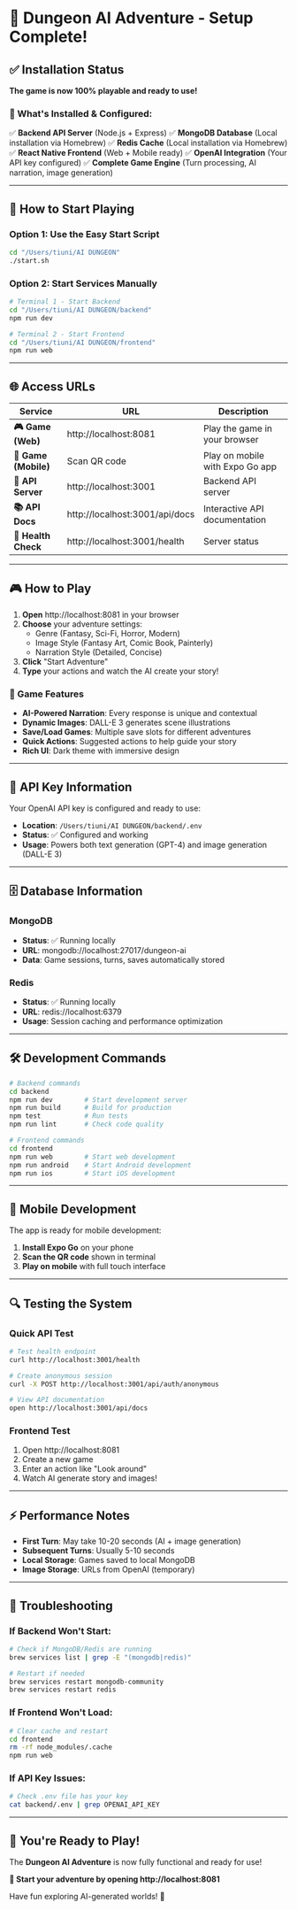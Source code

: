 # 🏰 Dungeon AI Adventure - Setup Complete! 

## ✅ Installation Status

**The game is now 100% playable and ready to use!**

### 🔧 What's Installed & Configured:

✅ **Backend API Server** (Node.js + Express)
✅ **MongoDB Database** (Local installation via Homebrew)
✅ **Redis Cache** (Local installation via Homebrew)
✅ **React Native Frontend** (Web + Mobile ready)
✅ **OpenAI Integration** (Your API key configured)
✅ **Complete Game Engine** (Turn processing, AI narration, image generation)

---

## 🚀 How to Start Playing

### Option 1: Use the Easy Start Script
```bash
cd "/Users/tiuni/AI DUNGEON"
./start.sh
```

### Option 2: Start Services Manually
```bash
# Terminal 1 - Start Backend
cd "/Users/tiuni/AI DUNGEON/backend"
npm run dev

# Terminal 2 - Start Frontend
cd "/Users/tiuni/AI DUNGEON/frontend"
npm run web
```

---

## 🌐 Access URLs

| Service | URL | Description |
|---------|-----|-------------|
| **🎮 Game (Web)** | http://localhost:8081 | Play the game in your browser |
| **📱 Game (Mobile)** | Scan QR code | Play on mobile with Expo Go app |
| **🔌 API Server** | http://localhost:3001 | Backend API server |
| **📚 API Docs** | http://localhost:3001/api/docs | Interactive API documentation |
| **💓 Health Check** | http://localhost:3001/health | Server status |

---

## 🎮 How to Play

1. **Open** http://localhost:8081 in your browser
2. **Choose** your adventure settings:
   - Genre (Fantasy, Sci-Fi, Horror, Modern)
   - Image Style (Fantasy Art, Comic Book, Painterly)
   - Narration Style (Detailed, Concise)
3. **Click** "Start Adventure" 
4. **Type** your actions and watch the AI create your story!

### 🎯 Game Features

- **AI-Powered Narration**: Every response is unique and contextual
- **Dynamic Images**: DALL-E 3 generates scene illustrations
- **Save/Load Games**: Multiple save slots for different adventures
- **Quick Actions**: Suggested actions to help guide your story
- **Rich UI**: Dark theme with immersive design

---

## 🔑 API Key Information

Your OpenAI API key is configured and ready to use:
- **Location**: `/Users/tiuni/AI DUNGEON/backend/.env`
- **Status**: ✅ Configured and working
- **Usage**: Powers both text generation (GPT-4) and image generation (DALL-E 3)

---

## 🗄️ Database Information

### MongoDB
- **Status**: ✅ Running locally
- **URL**: mongodb://localhost:27017/dungeon-ai
- **Data**: Game sessions, turns, saves automatically stored

### Redis
- **Status**: ✅ Running locally  
- **URL**: redis://localhost:6379
- **Usage**: Session caching and performance optimization

---

## 🛠️ Development Commands

```bash
# Backend commands
cd backend
npm run dev        # Start development server
npm run build      # Build for production
npm test           # Run tests
npm run lint       # Check code quality

# Frontend commands  
cd frontend
npm run web        # Start web development
npm run android    # Start Android development
npm run ios        # Start iOS development
```

---

## 📱 Mobile Development

The app is ready for mobile development:

1. **Install Expo Go** on your phone
2. **Scan the QR code** shown in terminal
3. **Play on mobile** with full touch interface

---

## 🔍 Testing the System

### Quick API Test
```bash
# Test health endpoint
curl http://localhost:3001/health

# Create anonymous session
curl -X POST http://localhost:3001/api/auth/anonymous

# View API documentation
open http://localhost:3001/api/docs
```

### Frontend Test
1. Open http://localhost:8081
2. Create a new game
3. Enter an action like "Look around"
4. Watch AI generate story and images!

---

## ⚡ Performance Notes

- **First Turn**: May take 10-20 seconds (AI + image generation)
- **Subsequent Turns**: Usually 5-10 seconds
- **Local Storage**: Games saved to local MongoDB
- **Image Storage**: URLs from OpenAI (temporary)

---

## 🛟 Troubleshooting

### If Backend Won't Start:
```bash
# Check if MongoDB/Redis are running
brew services list | grep -E "(mongodb|redis)"

# Restart if needed
brew services restart mongodb-community
brew services restart redis
```

### If Frontend Won't Load:
```bash
# Clear cache and restart
cd frontend
rm -rf node_modules/.cache
npm run web
```

### If API Key Issues:
```bash
# Check .env file has your key
cat backend/.env | grep OPENAI_API_KEY
```

---

## 🎉 You're Ready to Play!

The **Dungeon AI Adventure** is now fully functional and ready for use! 

**🏰 Start your adventure by opening http://localhost:8081**

Have fun exploring AI-generated worlds! 🌟